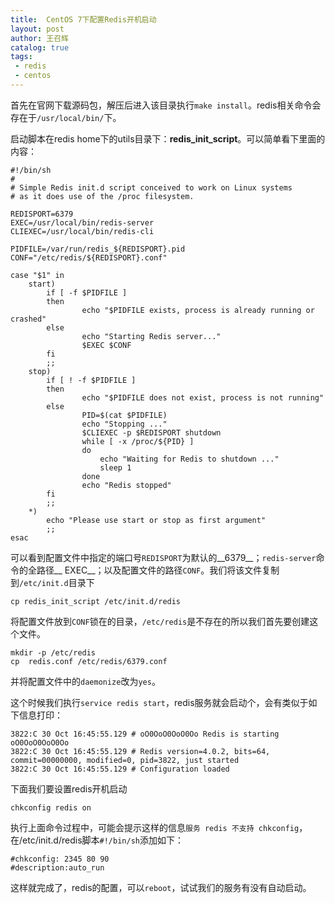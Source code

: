 ```yaml
---
title:  CentOS 7下配置Redis开机启动
layout: post
author: 王召辉
catalog: true
tags:
 - redis
 - centos
---
```


首先在官网下载源码包，解压后进入该目录执行``make install``。redis相关命令会存在于``/usr/local/bin/``下。

启动脚本在redis home下的utils目录下：__redis\_init_script__。可以简单看下里面的内容：

```
#!/bin/sh
#
# Simple Redis init.d script conceived to work on Linux systems
# as it does use of the /proc filesystem.

REDISPORT=6379
EXEC=/usr/local/bin/redis-server
CLIEXEC=/usr/local/bin/redis-cli

PIDFILE=/var/run/redis_${REDISPORT}.pid
CONF="/etc/redis/${REDISPORT}.conf"

case "$1" in
    start)
        if [ -f $PIDFILE ]
        then
                echo "$PIDFILE exists, process is already running or crashed"
        else
                echo "Starting Redis server..."
                $EXEC $CONF
        fi
        ;;
    stop)
        if [ ! -f $PIDFILE ]
        then
                echo "$PIDFILE does not exist, process is not running"
        else
                PID=$(cat $PIDFILE)
                echo "Stopping ..."
                $CLIEXEC -p $REDISPORT shutdown
                while [ -x /proc/${PID} ]
                do
                    echo "Waiting for Redis to shutdown ..."
                    sleep 1
                done
                echo "Redis stopped"
        fi
        ;;
    *)
        echo "Please use start or stop as first argument"
        ;;
esac
```
可以看到配置文件中指定的端口号``REDISPORT``为默认的__6379__；``redis-server``命令的全路径__ EXEC__；以及配置文件的路径``CONF``。我们将该文件复制到``/etc/init.d``目录下

``` shell
cp redis_init_script /etc/init.d/redis
```

将配置文件放到``CONF``锁在的目录，``/etc/redis``是不存在的所以我们首先要创建这个文件。

``` shell
mkdir -p /etc/redis
cp  redis.conf /etc/redis/6379.conf
```

并将配置文件中的``daemonize``改为``yes``。

这个时候我们执行``service redis start``，redis服务就会启动个，会有类似于如下信息打印：

```
3822:C 30 Oct 16:45:55.129 # oO0OoO0OoO0Oo Redis is starting oO0OoO0OoO0Oo
3822:C 30 Oct 16:45:55.129 # Redis version=4.0.2, bits=64, commit=00000000, modified=0, pid=3822, just started
3822:C 30 Oct 16:45:55.129 # Configuration loaded
```

下面我们要设置redis开机启动

```
chkconfig redis on 
```
执行上面命令过程中，可能会提示这样的信息``服务 redis 不支持 chkconfig``，在/etc/init.d/redis脚本``#!/bin/sh``添加如下：

```
#chkconfig: 2345 80 90
#description:auto_run
```

这样就完成了，redis的配置，可以``reboot``，试试我们的服务有没有自动启动。